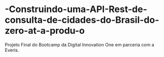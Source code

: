 # -Construindo-uma-API-Rest-de-consulta-de-cidades-do-Brasil-do-zero-at-a-produ-o
Projeto Final do Bootcamp da Digital Innovation One em parceria com a Everis.

